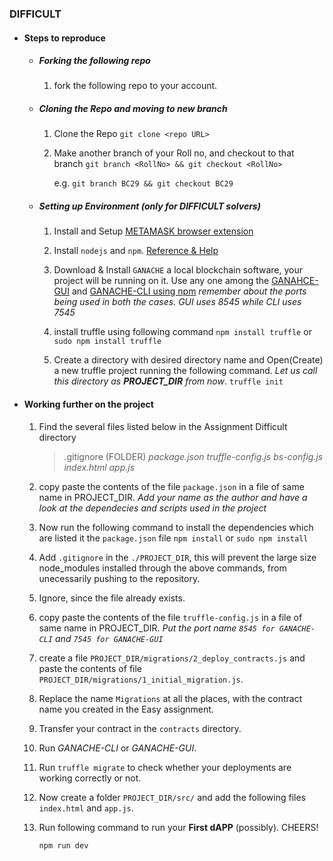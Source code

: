 ### DIFFICULT

* #### Steps to reproduce
    * ##### Forking the following repo
        1. fork the following repo to your account.
            []()
    * ##### Cloning the Repo and moving to new branch
        1. Clone the Repo
        ```git clone <repo URL>```

        2. Make another branch of your Roll no, and checkout to that branch
        ```git branch <RollNo> && git checkout <RollNo>```

            e.g. ```git branch BC29 && git checkout BC29```

    * ##### Setting up Environment (only for DIFFICULT solvers)

        1. Install and Setup [METAMASK browser extension](https://metamask.io/)
        2. Install ```nodejs``` and ```npm```.
            [Reference & Help](https://linuxize.com/post/how-to-install-node-js-on-ubuntu-18.04/)
        3. Download & Install ```GANACHE``` a local blockchain software, your project will be running on it.
            Use any one among the [GANAHCE-GUI](https://www.trufflesuite.com/ganache) and [GANACHE-CLI using npm](https://www.npmjs.com/package/ganache-cli)
            *remember about the ports being used in both the cases. GUI uses 8545 while CLI uses 7545*
            
        4.  install truffle using following command
            ```npm install truffle``` or ```sudo npm install truffle```
            
        5.  Create a directory with desired directory name and Open(Create) a new truffle project running the following command. *Let us call this directory as **PROJECT_DIR** from now*.
            ```truffle init```
        
* #### Working further on the project
    
    1. Find the several files listed below in the Assignment Difficult directory
        > .gitignore    (FOLDER)
        > *package.json*
        > *truffle-config.js*
        > *bs-config.js*
        > *index.html*
        > *app.js*
            
    
    2. copy paste the contents of the file ```package.json```  in a file of same name in PROJECT_DIR.
        *Add your name as the author and have a look at the dependecies and scripts used in the project*
    
    3. Now run the following command to install the dependencies which are listed it the ```package.json``` file
        ```npm install``` or ```sudo npm install```
    
    4.  Add ```.gitignore``` in the ```./PROJECT_DIR```, this will prevent the large size node_modules installed through the above commands, from unecessarily pushing to the repository.
    
    5. Ignore, since the file already exists.
    
    6. copy paste the contents of the file ```truffle-config.js```  in a file of same name in PROJECT_DIR.
        *Put the port name ```8545 for GANACHE-CLI``` and ```7545 for GANACHE-GUI```*
    
    7. create a file ```PROJECT_DIR/migrations/2_deploy_contracts.js``` and paste the contents of file ```PROJECT_DIR/migrations/1_initial_migration.js```.
    
    8. Replace the name ```Migrations``` at all the places, with the contract name you created in the Easy assignment.
    
    9. Transfer your contract in the ```contracts``` directory.
    
    10. Run *GANACHE-CLI* or *GANACHE-GUI*.
   
    11. Run ```truffle migrate``` to check whether your deployments are working correctly or not.
    
    12. Now create a folder ```PROJECT_DIR/src/``` and add the following files ```index.html``` and ```app.js```.
    
    13. Run following command to run your **First dAPP** (possibly). CHEERS!
        
        ```npm run dev```
      
        
